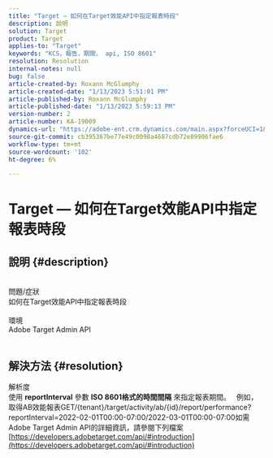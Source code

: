 ```yaml
---
title: "Target — 如何在Target效能API中指定報表時段"
description: 說明
solution: Target
product: Target
applies-to: "Target"
keywords: "KCS，報告，期間， api, ISO 8601"
resolution: Resolution
internal-notes: null
bug: false
article-created-by: Roxann McGlumphy
article-created-date: "1/13/2023 5:51:01 PM"
article-published-by: Roxann McGlumphy
article-published-date: "1/13/2023 5:59:13 PM"
version-number: 2
article-number: KA-19009
dynamics-url: "https://adobe-ent.crm.dynamics.com/main.aspx?forceUCI=1&pagetype=entityrecord&etn=knowledgearticle&id=612ff7d2-6a93-ed11-aad1-6045bd006a22"
source-git-commit: cb395367be77e49c0098a4687cdb72e89906fae6
workflow-type: tm+mt
source-wordcount: '102'
ht-degree: 6%

---
```


# Target — 如何在Target效能API中指定報表時段

## 說明 {#description}

<br>問題/症狀<br>如何在Target效能API中指定報表時段<br><br>環境<br>Adobe Target Admin API<br><br>



## 解決方法 {#resolution}

解析度<br>
使用 <b>reportInterval</b> 參數 <b>ISO 8601格式的時間間隔</b> 來指定報表期間。
 
例如，取得AB效能報表GET/{tenant}/target/activity/ab/{id}/report/performance?reportInterval=2022-02-01T00:00-07:00/2022-03-01T00:00-07:00如需Adobe Target Admin API的詳細資訊，請參閱下列檔案
[https://developers.adobetarget.com/api/#introduction](https://developers.adobetarget.com/api/#introduction)

